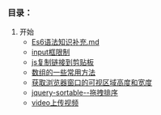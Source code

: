 
  <!-- <a href="./js/获取浏览器窗口的可视区域高度和宽度.md"></a> -->

### 目录：
1. 开始
    * [Es6语法知识补充.md](./css/Es6语法知识补充.md.md)
    * [input框限制](/css/input框限制.md)
    * [js复制链接到剪贴板](/css/js复制链接到剪贴板.md)
    * [数组的一些常用方法](/css/数组的一些常用方法.md)
    * [获取浏览器窗口的可视区域高度和宽度](/css/获取浏览器窗口的可视区域高度和宽度.md)
    * [jquery-sortable--拖拽排序](/css/jquery-sortable--拖拽排序.md)
    * [video上传视频](/css/video上传视频.md)
